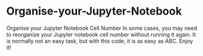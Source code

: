 # Organise-your-Jupyter-Notebook
Organise your Jupyter Notebook Cell Number
In some cases, you may need to reorganize your Jupyter notebook cell number without running it again. It is normally not an easy task, but with this code, it is as easy as ABC.
Enjoy it!

